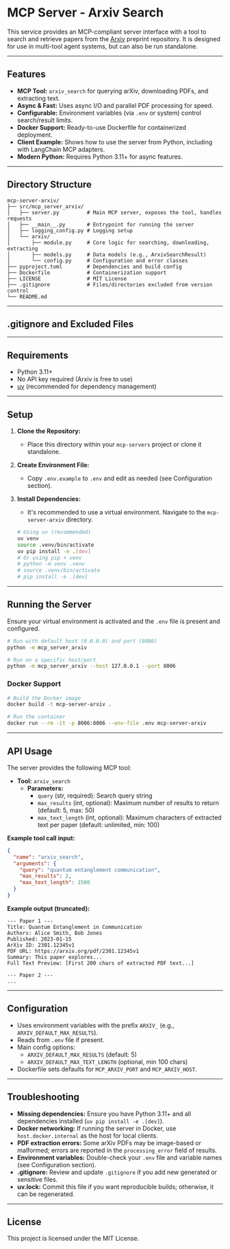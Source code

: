 # MCP Server - Arxiv Search

This service provides an MCP-compliant server interface with a tool to search and retrieve papers from the [Arxiv](https://arxiv.org/) preprint repository. It is designed for use in multi-tool agent systems, but can also be run standalone.

---

## Features

- **MCP Tool:** `arxiv_search` for querying arXiv, downloading PDFs, and extracting text.
- **Async & Fast:** Uses async I/O and parallel PDF processing for speed.
- **Configurable:** Environment variables (via `.env` or system) control search/result limits.
- **Docker Support:** Ready-to-use Dockerfile for containerized deployment.
- **Client Example:** Shows how to use the server from Python, including with LangChain MCP adapters.
- **Modern Python:** Requires Python 3.11+ for async features.

---

## Directory Structure

```
mcp-server-arxiv/
├── src/mcp_server_arxiv/
│   ├── server.py         # Main MCP server, exposes the tool, handles requests
│   ├── __main__.py       # Entrypoint for running the server
│   ├── logging_config.py # Logging setup
│   └── arxiv/
│       ├── module.py     # Core logic for searching, downloading, extracting
│       ├── models.py     # Data models (e.g., ArxivSearchResult)
│       └── config.py     # Configuration and error classes
├── pyproject.toml        # Dependencies and build config
├── Dockerfile            # Containerization support
├── LICENSE               # MIT License
├── .gitignore            # Files/directories excluded from version control
└── README.md
```

---

## .gitignore and Excluded Files
---

## Requirements

- Python 3.11+
- No API key required (Arxiv is free to use)
- [uv](https://github.com/astral-sh/uv) (recommended for dependency management)

---

## Setup

1. **Clone the Repository:**
   - Place this directory within your `mcp-servers` project or clone it standalone.
2. **Create Environment File:**
   - Copy `.env.example` to `.env` and edit as needed (see Configuration section).
3. **Install Dependencies:**
   - It's recommended to use a virtual environment. Navigate to the `mcp-server-arxiv` directory.

   ```bash
   # Using uv (recommended)
   uv venv
   source .venv/bin/activate
   uv pip install -e .[dev]
   # Or using pip + venv
   # python -m venv .venv
   # source .venv/bin/activate 
   # pip install -e .[dev]
   ```

---

## Running the Server

Ensure your virtual environment is activated and the `.env` file is present and configured.

```bash
# Run with default host (0.0.0.0) and port (8006)
python -m mcp_server_arxiv

# Run on a specific host/port
python -m mcp_server_arxiv --host 127.0.0.1 --port 8006
```

### Docker Support

```bash
# Build the Docker image
docker build -t mcp-server-arxiv .

# Run the container
docker run --rm -it -p 8006:8006 --env-file .env mcp-server-arxiv
```

---

## API Usage

The server provides the following MCP tool:

- **Tool:** `arxiv_search`
  - **Parameters:**
    - `query` (str, required): Search query string
    - `max_results` (int, optional): Maximum number of results to return (default: 5, max: 50)
    - `max_text_length` (int, optional): Maximum characters of extracted text per paper (default: unlimited, min: 100)

**Example tool call input:**
```json
{
  "name": "arxiv_search",
  "arguments": {
    "query": "quantum entanglement communication",
    "max_results": 2,
    "max_text_length": 1500
  }
}
```

**Example output (truncated):**
```
--- Paper 1 ---
Title: Quantum Entanglement in Communication
Authors: Alice Smith, Bob Jones
Published: 2023-01-15
ArXiv ID: 2301.12345v1
PDF URL: https://arxiv.org/pdf/2301.12345v1
Summary: This paper explores...
Full Text Preview: [First 200 chars of extracted PDF text...]

--- Paper 2 ---
...
```

---

## Configuration

- Uses environment variables with the prefix `ARXIV_` (e.g., `ARXIV_DEFAULT_MAX_RESULTS`).
- Reads from `.env` file if present.
- Main config options:
  - `ARXIV_DEFAULT_MAX_RESULTS` (default: 5)
  - `ARXIV_DEFAULT_MAX_TEXT_LENGTH` (optional, min 100 chars)
- Dockerfile sets defaults for `MCP_ARXIV_PORT` and `MCP_ARXIV_HOST`.

---


## Troubleshooting

- **Missing dependencies:** Ensure you have Python 3.11+ and all dependencies installed (`uv pip install -e .[dev]`).
- **Docker networking:** If running the server in Docker, use `host.docker.internal` as the host for local clients.
- **PDF extraction errors:** Some arXiv PDFs may be image-based or malformed; errors are reported in the `processing_error` field of results.
- **Environment variables:** Double-check your `.env` file and variable names (see Configuration section).
- **.gitignore:** Review and update `.gitignore` if you add new generated or sensitive files.
- **uv.lock:** Commit this file if you want reproducible builds; otherwise, it can be regenerated.

---

## License

This project is licensed under the MIT License.